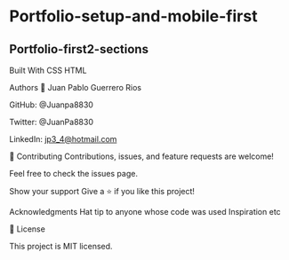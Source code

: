 # Portfolio-setup-and-mobile-first
## Portfolio-first2-sections

Built With
CSS
HTML

Authors
👤 Juan Pablo Guerrero Rios

GitHub: @Juanpa8830

Twitter: @JuanPa8830

LinkedIn: jp3_4@hotmail.com


🤝 Contributing
Contributions, issues, and feature requests are welcome!

Feel free to check the issues page.

Show your support
Give a ⭐️ if you like this project!

Acknowledgments
Hat tip to anyone whose code was used
Inspiration
etc

📝 License

This project is MIT licensed.

